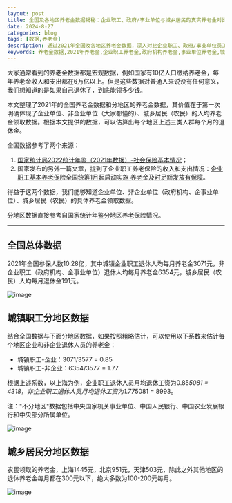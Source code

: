 ```yaml
---
layout: post
title: 全国及各地区养老金数据揭秘：企业职工、政府/事业单位与城乡居民的真实养老金对比
date: 2024-8-27
categories: blog
tags: [数据,养老金]
description: 通过2021年全国及各地区养老金数据，深入对比企业职工、政府/事业单位员工与城乡居民的实际养老金领取情况，帮助你更准确地预估退休后的养老金收入。
keywords: 养老金数据,2021年养老金,企业职工养老金,政府机构养老金,事业单位养老金,城乡居民养老金,农民养老金,养老金对比,退休金收入,分地区养老金,中国养老金统计
---
```



大家通常看到的养老金数据都是宏观数据，例如国家有10亿人口缴纳养老金，每年养老金收入和支出都在6万亿以上。但是这些数据对普通人来说没有任何意义，我们想知道的是如果自己退休了，到底能领多少钱。

本文整理了2021年的全国养老金数据和分地区的养老金数据，其价值在于第一次明确体现了企业单位、非企业单位（大家都懂的）、城乡居民（农民）的人均养老金领取数据。根据本文提供的数据，可以估算出每个地区上述三类人群每个月的退休金。

全国数据参考了两个来源：

1. [国家统计局2022统计年鉴（2021年数据）-社会保险基本情况](https://www.stats.gov.cn/sj/ndsj/2022/indexch.htm)；
2. 国家发布的另外一篇文章，提到了企业职工养老保险的收入和支出情况：[企业职工基本养老保险全国统筹1月起启动实施 养老金及时足额发放有保障](https://www.gov.cn/xinwen/2022-02/25/content_5675550.htm)。

得益于这两个数据，我们能够知道企业单位、非企业单位（政府机构、企事业单位）、城乡居民（农民）的具体养老金领取数据。

分地区数据直接参考自国家统计年鉴分地区养老保险情况。

---

## 全国总体数据

2021年全国参保人数10.28亿，其中城镇企业职工退休人均每月养老金3071元，非企业职工（政府机构、企事业单位）退休人均每月养老金6354元，城乡居民（农民）人均每月退休金191元。

![image](https://github.com/user-attachments/assets/88d77fa6-93a1-4d8c-a11d-a4c87bc5df0b)


## 城镇职工分地区数据

结合全国数据与下面分地区数据，如果按照粗略估计，可以使用以下系数来估计每个地区企业和非企业退休人员的养老金：

- 城镇职工-企业：3071/3577 = 0.85
- 城镇职工-非企业：6354/3577 = 1.77

根据上述系数，以上海为例，企业职工退休人员月均退休工资为0.85*5081 = 4318，非企业职工退休人员月均退休工资为1.77*5081 = 8993。

注："不分地区"数据包括中央国家机关事业单位、中国人民银行、中国农业发展银行和中央部分所属单位。

![image](https://github.com/user-attachments/assets/e9d87709-4f9c-4cb0-bf1c-fb8db637abb4)


## 城乡居民分地区数据

农民领取的养老金，上海1445元，北京951元，天津503元，除此之外其他地区的退休养老金每月都在300元以下，绝大多数为100-200元每月。

![image](https://github.com/user-attachments/assets/addba1a5-1557-4bd3-84b4-76772a5e2210)

